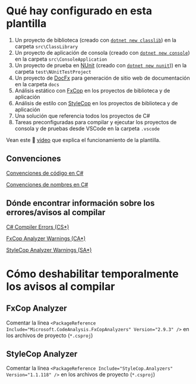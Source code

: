 # Qué hay configurado en esta plantilla

1. Un proyecto de biblioteca (creado con [`dotnet new classlib`](https://docs.microsoft.com/en-us/dotnet/core/tools/dotnet-new?tabs=netcore22)) en la carpeta `src\ClassLibrary`
2. Un proyecto de aplicación de consola (creado con [`dotnet new console`](https://docs.microsoft.com/en-us/dotnet/core/tools/dotnet-new?tabs=netcore22)) en la carpeta `src\ConsoleApplication`
3. Un proyecto de prueba en [NUnit](https://nunit.org/) (creado con [`dotnet new nunit`](https://docs.microsoft.com/en-us/dotnet/core/tools/dotnet-new?tabs=netcore22))) en la carpeta `test\NUnitTestProject`
4. Un proyecto de [DocFx](https://dotnet.github.io/docfx/) para generación de sitio web de documentación en la carpeta `docs`
5. Análisis estático con [FxCop](https://github.com/dotnet/roslyn-analyzers/blob/master/README.md) en los proyectos de biblioteca y de aplicación
6. Análisis de estilo con [StyleCop](https://github.com/DotNetAnalyzers/StyleCopAnalyzers/blob/master/README.md) en los proyectos de biblioteca y de aplicación
7. Una solución que referencia todos los proyectos de C#
8. Tareas preconfiguradas para compilar y ejecutar los proyectos de consola y de pruebas desde VSCode en la carpeta `.vscode`

Vean este 🎥 [video](https://vimeo.com/356678159) que explica el funcionamiento de la plantilla.

## Convenciones

[Convenciones de código en C#](https://docs.microsoft.com/en-us/dotnet/csharp/programming-guide/inside-a-program/coding-conventions)

[Convenciones de nombres en C#](https://docs.microsoft.com/en-us/dotnet/standard/design-guidelines/naming-guidelines)

## Dónde encontrar información sobre los errores/avisos al compilar

[C# Compiler Errors (CS*)](https://docs.microsoft.com/en-us/dotnet/csharp/language-reference/compiler-messages/)

[FxCop Analyzer Warnings (CA*)](https://docs.microsoft.com/en-us/visualstudio/code-quality/code-analysis-warnings-for-managed-code-by-checkid?view=vs-2019)

[StyleCop Analyzer Warnings (SA*)](https://github.com/DotNetAnalyzers/StyleCopAnalyzers/blob/master/DOCUMENTATION.md)

# Cómo deshabilitar temporalmente los avisos al compilar

## FxCop Analyzer

Comentar la línea `<PackageReference Include="Microsoft.CodeAnalysis.FxCopAnalyzers" Version="2.9.3" />` en los archivos de proyecto (`*.csproj`)

## StyleCop Analyzer

Comentar la línea `<PackageReference Include="StyleCop.Analyzers" Version="1.1.118" />` en los archivos de proyecto (`*.csproj`)
